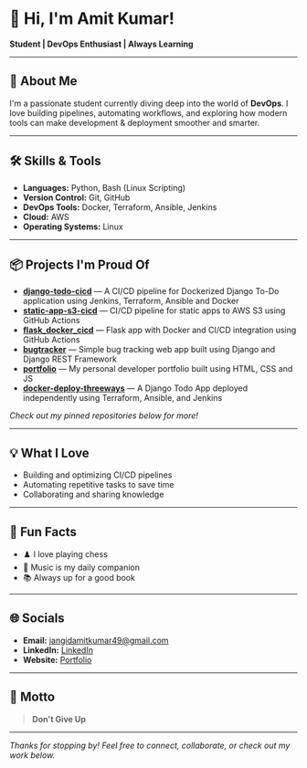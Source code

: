 # 👋 Hi, I'm Amit Kumar!

**Student | DevOps Enthusiast | Always Learning**

---

## 🚀 About Me

I'm a passionate student currently diving deep into the world of **DevOps**. I love building pipelines, automating workflows, and exploring how modern tools can make development & deployment smoother and smarter.

---

## 🛠️ Skills & Tools

- **Languages:** Python, Bash (Linux Scripting)
- **Version Control:** Git, GitHub
- **DevOps Tools:** Docker, Terraform, Ansible, Jenkins
- **Cloud:** AWS
- **Operating Systems:** Linux

---

## 📦 Projects I'm Proud Of

- [**django-todo-cicd**](https://github.com/amitkumar0128/django-todo-cicd) — A CI/CD pipeline for Dockerized Django To-Do application using Jenkins, Terraform, Ansible and Docker
- [**static-app-s3-cicd**](https://github.com/amitkumar0128/static-app-s3-cicd) — CI/CD pipeline for static apps to AWS S3 using GitHub Actions
- [**flask_docker_cicd**](https://github.com/amitkumar0128/flask_docker_cicd) — Flask app with Docker and CI/CD integration using GitHub Actions
- [**bugtracker**](https://github.com/amitkumar0128/bugtracker) — Simple bug tracking web app built using Django and Django REST Framework
- [**portfolio**](https://github.com/amitkumar0128/portfolio) — My personal developer portfolio built using HTML, CSS and JS
- [**docker-deploy-threeways**](https://github.com/amitkumar0128/docker-deploy-threeways) — A Django Todo App deployed independently using Terraform, Ansible, and Jenkins

*Check out my pinned repositories below for more!*

---

## 💡 What I Love

- Building and optimizing CI/CD pipelines
- Automating repetitive tasks to save time
- Collaborating and sharing knowledge

---

## 🎲 Fun Facts

- ♟️ I love playing chess
- 🎵 Music is my daily companion
- 📚 Always up for a good book

---

## 🌐 Socials

<!-- Add your links below -->
- **Email:** jangidamitkumar49@gmail.com
- **LinkedIn:** [LinkedIn](https://www.linkedin.com/in/jangid-amitkumar)
- **Website:** [Portfolio](https://amitkumar0128.github.io/portfolio/)

---

## 🏁 Motto

> **Don't Give Up**

---

*Thanks for stopping by! Feel free to connect, collaborate, or check out my work below.*

